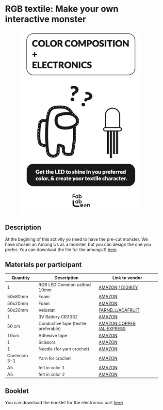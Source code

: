 # RGB textile: Make your own interactive monster
<div align="center"> <img src="/images/portada.png" width="400" />
<div align="left">

## Description
At the begining of this activity yo need to have the pre-cut monster. We have chosen an Among Us as a monster, but you can design the one you prefer. You can download the file for the amongUS [here](/files/amongUS.svg)

## Materials per participant

| Quantity | Description | Link to vendor |
| -- | -- | -- |
| 1 | RGB LED Common cathod 10mm | [AMAZON](https://www.amazon.es/KEPUSHIYE-Frosted-Difundido-Tricolor-Bombilla/dp/B097C5JLZL/ref=sr_1_8?__mk_es_ES=%C3%85M%C3%85%C5%BD%C3%95%C3%91&dchild=1&keywords=RGB+CATODO+COMUN+10MM&qid=1627828060&sr=8-8) [/ DIGIKEY](https://www.digikey.com/es/products/detail/sparkfun-electronics/COM-11452/5673786?s=N4IgjCBcoLQBxVAYygMwIYBsDOBTANCAPZQDa4ArAGwIC6AvvYQExkgDCA8gLIxhgAWCqwZA)|
| 50x80mm | Foam | [AMAZON](https://www.amazon.es/Hojas-Adhesivas-Decorar-Dise%C3%B1ar-Manualidades/dp/B08YNXP1BS/ref=sr_1_2_sspa?__mk_es_ES=%C3%85M%C3%85%C5%BD%C3%95%C3%91&dchild=1&keywords=GOMA+EVA+2MM&qid=1627828140&sr=8-2-spons&psc=1&smid=AU8VHQSMWCZCL&spLa=ZW5jcnlwdGVkUXVhbGlmaWVyPUE2TFJFS0QyMzFKMFEmZW5jcnlwdGVkSWQ9QTAzMDY2NDEySlpCUUtFSjFUTkRIJmVuY3J5cHRlZEFkSWQ9QTAyMjkxNzEzTlNFVFVSTlFaUzYxJndpZGdldE5hbWU9c3BfYXRmJmFjdGlvbj1jbGlja1JlZGlyZWN0JmRvTm90TG9nQ2xpY2s9dHJ1ZQ==)|
| 50x20mm | Foam | [AMAZON](https://www.amazon.es/Hojas-Adhesivas-Decorar-Dise%C3%B1ar-Manualidades/dp/B08YNXP1BS/ref=sr_1_2_sspa?__mk_es_ES=%C3%85M%C3%85%C5%BD%C3%95%C3%91&dchild=1&keywords=GOMA+EVA+2MM&qid=1627828140&sr=8-2-spons&psc=1&smid=AU8VHQSMWCZCL&spLa=ZW5jcnlwdGVkUXVhbGlmaWVyPUE2TFJFS0QyMzFKMFEmZW5jcnlwdGVkSWQ9QTAzMDY2NDEySlpCUUtFSjFUTkRIJmVuY3J5cHRlZEFkSWQ9QTAyMjkxNzEzTlNFVFVSTlFaUzYxJndpZGdldE5hbWU9c3BfYXRmJmFjdGlvbj1jbGlja1JlZGlyZWN0JmRvTm90TG9nQ2xpY2s9dHJ1ZQ==) |
| 50x20mm | Velostat | [FARNELL/ADAFRUIT](https://es.farnell.com/adafruit-industries/1361/accessory-type-conductive-sheet/dp/2419170?gross_price=true&CMP=AFC-CJ-ES2419170) |
| 1 | 3V Battery CR2032 | [AMAZON](https://www.amazon.es/Bater%C3%ADa-electr%C3%B3nico-Relojes-calculadoras-Juguetes/dp/B07KQ563CD/ref=sr_1_4_sspa?__mk_es_ES=%C3%85M%C3%85%C5%BD%C3%95%C3%91&crid=3EK4MSBDPA63M&dchild=1&keywords=pilas+boton+cr2032&qid=1627828479&sprefix=CR2032%2Caps%2C198&sr=8-4-spons&psc=1&spLa=ZW5jcnlwdGVkUXVhbGlmaWVyPUE0SVhCMlBGOVFGSVEmZW5jcnlwdGVkSWQ9QTAwNTA5MjQyTTdPT0ZQVVNHRzdPJmVuY3J5cHRlZEFkSWQ9QTEwMjIzMDAxQ0xWRUxVWFhYSE5RJndpZGdldE5hbWU9c3BfYXRmJmFjdGlvbj1jbGlja1JlZGlyZWN0JmRvTm90TG9nQ2xpY2s9dHJ1ZQ==) |
| 50 cm | Conductive tape (textile preferable) | [AMAZON COPPER](https://www.amazon.es/Cinta-Adhesiva-primera-calidad-cobre/dp/B07CSKGHDW/ref=sr_1_15?__mk_es_ES=%C3%85M%C3%85%C5%BD%C3%95%C3%91&dchild=1&keywords=CINTA+TEXTIL+CONDUCTIVA&qid=1627828522&sr=8-15) [/ALIEXPRESS](https://es.aliexpress.com/item/33013675911.html?utm_source=tradetracker&utm_medium=affiliate&utm_campaign=shopforward&gclid=CjwKCAjwjJmIBhA4EiwAQdCbxlmnz3eXsfk9ap1MG4vr7vIS_p4dUM3wQ10Ij4PtnorU4pq38DoDdRoCQt0QAvD_BwE) |
| 10cm | Adhesive tape | [AMAZON](https://www.amazon.es/ZCENTER-Cinta-adhesiva-cintas-transparente/dp/B08QZZNB3N/ref=sr_1_2_sspa?__mk_es_ES=%C3%85M%C3%85%C5%BD%C3%95%C3%91&dchild=1&keywords=CINTA+ADHESIVA&qid=1627828959&sr=8-2-spons&psc=1&smid=A15CA0J45WNTW1&spLa=ZW5jcnlwdGVkUXVhbGlmaWVyPUExV1ZTVEEzSUJWVDIyJmVuY3J5cHRlZElkPUEwMTc0Mjk1SDRROUNDNzhDRUowJmVuY3J5cHRlZEFkSWQ9QTAzMzY4NjgxRUQ1NEFEODVDTVlZJndpZGdldE5hbWU9c3BfYXRmJmFjdGlvbj1jbGlja1JlZGlyZWN0JmRvTm90TG9nQ2xpY2s9dHJ1ZQ==) |
| 1 | Scissors | [AMAZON](https://www.amazon.es/Scotch-1408-Tijeras-mango-ergon%C3%B3mico/dp/B004JFKU6G/ref=sr_1_12?__mk_es_ES=%C3%85M%C3%85%C5%BD%C3%95%C3%91&dchild=1&keywords=tijeras%2BCOSTURA%2BESCOLARES&qid=1627829020&sr=8-12&th=1) |
| 1 | Needle (for yarn crochet) | [AMAZON](https://www.amazon.es/Agujas-Grande-Piezas-Grandes-Costuras/dp/B07QR61H1Q/ref=sr_1_2_sspa?__mk_es_ES=%C3%85M%C3%85%C5%BD%C3%95%C3%91&crid=ESW6PP573LWR&dchild=1&keywords=agujas+punta+roma&qid=1627829098&sprefix=AGUJAS+PUNTA%2Caps%2C484&sr=8-2-spons&psc=1&smid=A23B63HIV2CZPE&spLa=ZW5jcnlwdGVkUXVhbGlmaWVyPUEyNTBTWDBQV1lHSzlDJmVuY3J5cHRlZElkPUEwODk3Nzc4RE9TVUREN0JVSzBVJmVuY3J5cHRlZEFkSWQ9QTAyNDI2MTIyOFMwNFZTUkFEWEhUJndpZGdldE5hbWU9c3BfYXRmJmFjdGlvbj1jbGlja1JlZGlyZWN0JmRvTm90TG9nQ2xpY2s9dHJ1ZQ==) |
| Contenido 3-1 | Yarn for crochet | [AMAZON](https://www.amazon.es/Kurtzy-Hilo-para-Ganchillo-Proyectos/dp/B01KVH23KG/ref=sr_1_7?__mk_es_ES=%C3%85M%C3%85%C5%BD%C3%95%C3%91&dchild=1&keywords=PERLE+DE+CROCHET&qid=1627829158&sr=8-7) |
| A5 | felt in color 1 | [AMAZON](https://www.amazon.es/Vaessen-Creative-Fieltro-Multicolor-Unidades/dp/B0768XPCMN/ref=sr_1_10?__mk_es_ES=%C3%85M%C3%85%C5%BD%C3%95%C3%91&dchild=1&keywords=FIELTRO+COLORES+HOJAS+A4&qid=1627829321&sr=8-10) |
| A5 | felt in color 2 | [AMAZON](https://www.amazon.es/Vaessen-Creative-Fieltro-Multicolor-Unidades/dp/B0768XPCMN/ref=sr_1_10?__mk_es_ES=%C3%85M%C3%85%C5%BD%C3%95%C3%91&dchild=1&keywords=FIELTRO+COLORES+HOJAS+A4&qid=1627829321&sr=8-10) |

## Booklet
    
You can download the booklet for the electronics part [here](/files/Booklet27-colorcomposition-EN.pdf)




